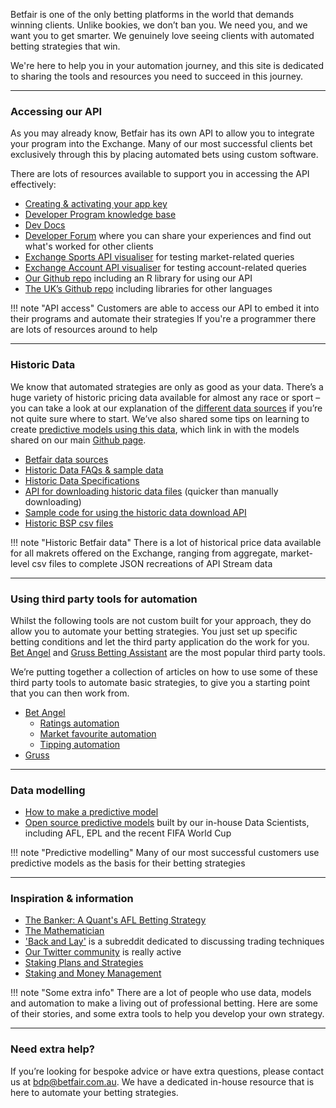 
Betfair is one of the only betting platforms in the world that demands winning clients. Unlike bookies, we don’t ban you. We need you, and we want you to get smarter. We genuinely love seeing clients with automated betting strategies that win.

We're here to help you in your automation journey, and this site is dedicated to sharing the tools and resources you need to succeed in this journey. 

---
### Accessing our API
As you may already know, Betfair has its own API to allow you to integrate your program into the Exchange. Many of our most successful clients bet exclusively through this by placing automated bets using custom software.

There are lots of resources available to support you in accessing the API effectively:

- [Creating & activating your app key](./api/apiappkey.md)
- [Developer Program knowledge base](https://betfairdevelopersupport.zendesk.com/hc/en-us)
- [Dev Docs](http://developer.betfair.com)
- [Developer Forum](https://forum.developer.betfair.com/) where you can share your experiences and find out what's worked for other clients
- [Exchange Sports API visualiser](https://docs.developer.betfair.com/visualisers/api-ng-sports-operations/) for testing market-related queries
- [Exchange Account API visualiser](https://docs.developer.betfair.com/visualisers/api-ng-account-operations/) for testing account-related queries
- [Our Github repo](https://github.com/betfair-datascientists/API) including an R library for using our API
- [The UK’s Github repo](https://github.com/betfair/API-NG-Excel-Toolkit) including libraries for other languages

!!! note "API access"
    Customers are able to access our API to embed it into their programs and automate their strategies
    If you're a programmer there are lots of resources around to help

---
### Historic Data

We know that automated strategies are only as good as your data. There’s a huge variety of historic pricing data available for almost any race or sport – you can take a look at our explanation of the [different data sources](https://www.betfair.com.au/hub/tools/betfair-data-cheat-sheet/) if you’re not quite sure where to start. We’ve also shared some tips on learning to create [predictive models using this data](https://www.betfair.com.au/hub/how-to-make-a-predictive-model-in-5-easy-steps/), which link in with the models shared on our main [Github page](https://github.com/betfair-datascientists/predictive-models).

- [Betfair data sources](https://www.betfair.com.au/hub/tools/betfair-data-cheat-sheet/)
- [Historic Data FAQs & sample data](https://historicdata.betfair.com/#/help)
- [Historic Data Specifications](https://historicdata.betfair.com/Betfair-Historical-Data-Feed-Specification.pdf)
- [API for downloading historic data files](https://historicdata.betfair.com/#/apidocs) (quicker than manually downloading)
- [Sample code for using the historic data download API](https://github.com/betfair/historicdata)
- [Historic BSP csv files](https://promo.betfair.com/betfairsp/prices)

!!! note "Historic Betfair data"
    There is a lot of historical price data available for all makrets offered on the Exchange, ranging from aggregate, market-level csv files to complete JSON recreations of API Stream data

---
### Using third party tools for automation 

Whilst the following tools are not custom built for your approach, they do allow you to automate your betting strategies. You just set up specific betting conditions and let the third party application do the work for you. [Bet Angel](https://betangel.com) and [Gruss Betting Assistant](http://gruss-software.co.uk) are the most popular third party tools. 

We’re putting together a collection of articles on how to use some of these third party tools to automate basic strategies, to give you a starting point that you can then work from.

- [Bet Angel](https://betangel.com)
    - [Ratings automation](https://betfair-datascientists.github.io/thirdPartyTools/betAngelRatingsAutomation/)
    - [Market favourite automation](https://betfair-datascientists.github.io/thirdPartyTools/betAngelMarketFavouriteAutomation/) 
    - [Tipping automation](https://betfair-datascientists.github.io/thirdPartyTools/betAngelTippingAutomation/)
- [Gruss](http://gruss-software.co.uk)

---
### Data modelling 

- [How to make a predictive model](https://www.betfair.com.au/hub/how-to-make-a-predictive-model-in-5-easy-steps/)
- [Open source predictive models](https://github.com/betfair-datascientists/predictive-models) built by our in-house Data Scientists, including AFL, EPL and the recent FIFA World Cup

!!! note "Predictive modelling"
    Many of our most successful customers use predictive models as the basis for their betting strategies 

--- 
### Inspiration & information 

- [The Banker: A Quant's AFL Betting Strategy](https://www.betfair.com.au/hub/better-betting/customer-insights/the-banker-a-quants-afl-betting-strategy/)
- [The Mathematician](https://www.betfair.com.au/hub/better-betting/customer-insights/mathematician/)
- ['Back and Lay'](https://www.reddit.com/r/BackAndLay/) is a subreddit dedicated to discussing trading techniques
- [Our Twitter community](https://twitter.com/Betfair_Aus) is really active 
- [Staking Plans and Strategies](https://www.betfair.com.au/hub/better-betting/betting-principles/basic-principles/staking-plans-and-strategies/)
- [Staking and Money Management](https://www.betfair.com.au/hub/better-betting/betsmart-education/wagering-and-fundamentals/staking-and-money-management/)

!!! note "Some extra info"
    There are a lot of people who use data, models and automation to make a living out of professional betting. Here are some of their stories, and some extra tools to help you develop your own strategy. 

---
### Need extra help?

If you’re looking for bespoke advice or have extra questions, please contact us at bdp@betfair.com.au. We have a dedicated in-house resource that is here to automate your betting strategies.